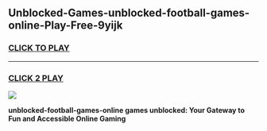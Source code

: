 
## Unblocked-Games-unblocked-football-games-online-Play-Free-9yijk
<h3>
<a href="https://premium76.site?title=unblocked-football-games-online&ref=09A">CLICK TO PLAY</a></h3>
<hr>

<h3>
<a href="https://premium76.site?title=unblocked-football-games-online&ref=09A">CLICK 2 PLAY</a>
  
</h3>

<a href="https://premium76.site?title=unblocked-football-games-online&ref=09A"><img src="https://clearcache.store/games.png"></a>


**unblocked-football-games-online games unblocked: Your Gateway to Fun and Accessible Online Gaming**
